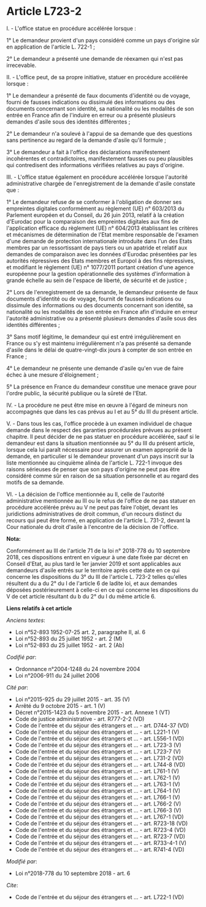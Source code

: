 # Article L723-2

I. - L'office statue en procédure accélérée lorsque :

1° Le demandeur provient d'un pays considéré comme un pays d'origine sûr en application de l'article L. 722-1 ;

2° Le demandeur a présenté une demande de réexamen qui n'est pas irrecevable.

II. - L'office peut, de sa propre initiative, statuer en procédure accélérée lorsque :

1° Le demandeur a présenté de faux documents d'identité ou de voyage, fourni de fausses indications ou dissimulé des
informations ou des documents concernant son identité, sa nationalité ou les modalités de son entrée en France afin de
l'induire en erreur ou a présenté plusieurs demandes d'asile sous des identités différentes ;

2° Le demandeur n'a soulevé à l'appui de sa demande que des questions sans pertinence au regard de la demande d'asile qu'il
formule ;

3° Le demandeur a fait à l'office des déclarations manifestement incohérentes et contradictoires, manifestement fausses ou
peu plausibles qui contredisent des informations vérifiées relatives au pays d'origine.

III. - L'office statue également en procédure accélérée lorsque l'autorité administrative chargée de l'enregistrement de la
demande d'asile constate que :

1° Le demandeur refuse de se conformer à l'obligation de donner ses empreintes digitales conformément au règlement (UE) n°
603/2013 du Parlement européen et du Conseil, du 26 juin 2013, relatif à la création d'Eurodac pour la comparaison des
empreintes digitales aux fins de l'application efficace du règlement (UE) n° 604/2013 établissant les critères et mécanismes
de détermination de l'Etat membre responsable de l'examen d'une demande de protection internationale introduite dans l'un des
Etats membres par un ressortissant de pays tiers ou un apatride et relatif aux demandes de comparaison avec les données
d'Eurodac présentées par les autorités répressives des Etats membres et Europol à des fins répressives, et modifiant le
règlement (UE) n° 1077/2011 portant création d'une agence européenne pour la gestion opérationnelle des systèmes
d'information à grande échelle au sein de l'espace de liberté, de sécurité et de justice ;

2° Lors de l'enregistrement de sa demande, le demandeur présente de faux documents d'identité ou de voyage, fournit de
fausses indications ou dissimule des informations ou des documents concernant son identité, sa nationalité ou les modalités
de son entrée en France afin d'induire en erreur l'autorité administrative ou a présenté plusieurs demandes d'asile sous des
identités différentes ;

3° Sans motif légitime, le demandeur qui est entré irrégulièrement en France ou s'y est maintenu irrégulièrement n'a pas
présenté sa demande d'asile dans le délai de quatre-vingt-dix jours à compter de son entrée en France ;

4° Le demandeur ne présente une demande d'asile qu'en vue de faire échec à une mesure d'éloignement ;

5° La présence en France du demandeur constitue une menace grave pour l'ordre public, la sécurité publique ou la sûreté de
l'Etat.

IV. - La procédure ne peut être mise en œuvre à l'égard de mineurs non accompagnés que dans les cas prévus au I et au 5° du
III du présent article.

V. - Dans tous les cas, l'office procède à un examen individuel de chaque demande dans le respect des garanties procédurales
prévues au présent chapitre. Il peut décider de ne pas statuer en procédure accélérée, sauf si le demandeur est dans la
situation mentionnée au 5° du III du présent article, lorsque cela lui paraît nécessaire pour assurer un examen approprié de
la demande, en particulier si le demandeur provenant d'un pays inscrit sur la liste mentionnée au cinquième alinéa de
l'article L. 722-1 invoque des raisons sérieuses de penser que son pays d'origine ne peut pas être considéré comme sûr en
raison de sa situation personnelle et au regard des motifs de sa demande.

VI. - La décision de l'office mentionnée au II, celle de l'autorité administrative mentionnée au III ou le refus de l'office
de ne pas statuer en procédure accélérée prévu au V ne peut pas faire l'objet, devant les juridictions administratives de
droit commun, d'un recours distinct du recours qui peut être formé, en application de l'article L. 731-2, devant la Cour
nationale du droit d'asile à l'encontre de la décision de l'office.

**Nota:**

Conformément au III de l'article 71 de la loi n° 2018-778 du 10 septembre 2018, ces dispositions entrent en vigueur à une
date fixée par décret en Conseil d'Etat, au plus tard le 1er janvier 2019 et sont applicables aux demandeurs d'asile entrés
sur le territoire après cette date en ce qui concerne les dispositions du 3° du III de l'article L. 723-2 telles qu'elles
résultent du a du 2° du I de l'article 6 de ladite loi, et aux demandes déposées postérieurement à celle-ci en ce qui
concerne les dispositions du V de cet article résultant du b du 2° du I du même article 6.

**Liens relatifs à cet article**

_Anciens textes_:

  - Loi n°52-893 1952-07-25 art. 2, paragraphe II, al. 6
  - Loi n°52-893 du 25 juillet 1952 - art. 2 (M)
  - Loi n°52-893 du 25 juillet 1952 - art. 2 (Ab)

_Codifié par_:

  - Ordonnance n°2004-1248 du 24 novembre 2004
  - Loi n°2006-911 du 24 juillet 2006

_Cité par_:

  - Loi n°2015-925 du 29 juillet 2015 - art. 35 (V)
  - Arrêté du 9 octobre 2015 - art. 1 (V)
  - Décret n°2015-1423 du 5 novembre 2015 - art. Annexe 1 (VT)
  - Code de justice administrative - art. R777-2-2 (VD)
  - Code de l'entrée et du séjour des étrangers et ... - art. D744-37 (VD)
  - Code de l'entrée et du séjour des étrangers et ... - art. L221-1 (V)
  - Code de l'entrée et du séjour des étrangers et ... - art. L556-1 (VD)
  - Code de l'entrée et du séjour des étrangers et ... - art. L723-3 (V)
  - Code de l'entrée et du séjour des étrangers et ... - art. L723-7 (V)
  - Code de l'entrée et du séjour des étrangers et ... - art. L731-2 (VD)
  - Code de l'entrée et du séjour des étrangers et ... - art. L744-8 (VD)
  - Code de l'entrée et du séjour des étrangers et ... - art. L761-1 (V)
  - Code de l'entrée et du séjour des étrangers et ... - art. L762-1 (V)
  - Code de l'entrée et du séjour des étrangers et ... - art. L763-1 (V)
  - Code de l'entrée et du séjour des étrangers et ... - art. L764-1 (V)
  - Code de l'entrée et du séjour des étrangers et ... - art. L766-1 (V)
  - Code de l'entrée et du séjour des étrangers et ... - art. L766-2 (V)
  - Code de l'entrée et du séjour des étrangers et ... - art. L766-3 (V)
  - Code de l'entrée et du séjour des étrangers et ... - art. L767-1 (VD)
  - Code de l'entrée et du séjour des étrangers et ... - art. R723-18 (VD)
  - Code de l'entrée et du séjour des étrangers et ... - art. R723-4 (VD)
  - Code de l'entrée et du séjour des étrangers et ... - art. R723-7 (VD)
  - Code de l'entrée et du séjour des étrangers et ... - art. R733-4-1 (V)
  - Code de l'entrée et du séjour des étrangers et ... - art. R741-4 (VD)

_Modifié par_:

  - Loi n°2018-778 du 10 septembre 2018 - art. 6

_Cite_:

  - Code de l'entrée et du séjour des étrangers et ... - art. L722-1 (VD)
